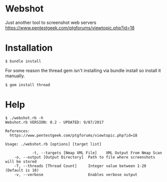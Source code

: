 # Webshot
Just another tool to screenshot web servers
https://www.pentestgeek.com/ptgforums/viewtopic.php?id=18

# Installation
    $ bundle install

For some reason the thread gem isn't installing via bundle install so install it manually.

    $ gem install thread

# Help
    $ ./webshot.rb -h
    Webshot.rb VERSION: 0.2 - UPDATED: 9/07/2017

    References:
      https://www.pentestgeek.com/ptgforums/viewtopic.php?id=18

    Usage: ./webshot.rb [options] [target list]

				-t, --targets [Nmap XML File]    XML Output From Nmap Scan
        -o, --output [Output Directory]  Path to file where screenshots will be stored
        -T, --threads [Thread Count]     Integer value between 1-20 (Default is 10)
        -v, --verbose                    Enables verbose output
